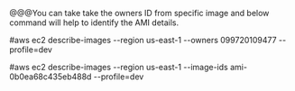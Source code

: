 @@@You can take take the owners ID from specific image and below command will help to
 identify the AMI details.
 
 #aws ec2 describe-images --region us-east-1 --owners 099720109477 --profile=dev 

#aws ec2 describe-images --region us-east-1 --image-ids ami-0b0ea68c435eb488d --profile=dev